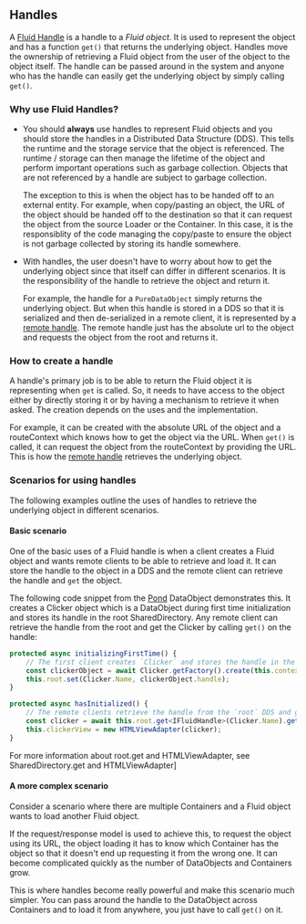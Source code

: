 ## Handles

A [Fluid Handle](../../packages/loader/core-interfaces/src/handles.ts) is a handle to a _Fluid object_. It is
used to represent the object and has a function `get()` that returns the underlying object. Handles move the ownership
of retrieving a Fluid object from the user of the object to the object itself. The handle can be passed around in the
system and anyone who has the handle can easily get the underlying object by simply calling `get()`.

### Why use Fluid Handles?

- You should **always** use handles to represent Fluid objects and you should store the handles in a Distributed Data
  Structure (DDS). This tells the runtime and the storage service that the object is referenced. The runtime / storage
  can then manage the lifetime of the object and perform important operations such as garbage collection. Objects that
  are not referenced by a handle are subject to garbage collection.

  The exception to this is when the object has to be handed off to an external entity. For example, when copy/pasting
  an object, the URL of the object should be handed off to the destination so that it can request the object from the
  source Loader or the Container. In this case, it is the responsiblity of the code managing the copy/paste to ensure
  the object is not garbage collected by storing its handle somewhere.

- With handles, the user doesn't have to worry about how to get the underlying object since that itself can differ in
  different scenarios. It is the responsibility of the handle to retrieve the object and return it.

  For example, the handle for a `PureDataObject` simply returns the underlying object. But when this handle is stored in
  a DDS so that it is serialized and then de-serialized in a remote client, it is represented by a [remote handle][].
  The remote handle just has the absolute url to the object and requests the object from the root and returns it.

### How to create a handle

A handle's primary job is to be able to return the Fluid object it is representing when `get` is called. So, it needs to
have access to the object either by directly storing it or by having a mechanism to retrieve it when asked. The creation
depends on the uses and the implementation.

For example, it can be created with the absolute URL of the object and a routeContext which knows how to get the
object via the URL. When `get()` is called, it can request the object from the routeContext by providing the URL. This
is how the [remote handle][] retrieves the underlying object.

### Scenarios for using handles

 The following examples outline the uses of handles to retrieve the underlying object in different scenarios.

#### Basic scenario

One of the basic uses of a Fluid handle is when a client creates a Fluid object and wants remote clients to be able
to retrieve and load it. It can store the handle to the object in a DDS and the remote client can retrieve the handle
and `get` the object.

The following code snippet from the
[Pond](https://github.com/microsoft/FluidFramework/tree/main/examples/data-objects/pond) DataObject demonstrates this.
It creates a Clicker object which is a DataObject during first time initialization and stores its handle in the root
SharedDirectory. Any remote client can retrieve the handle from the root and get the Clicker by calling `get()` on the
handle:

```typescript
protected async initializingFirstTime() {
    // The first client creates `Clicker` and stores the handle in the `root` DDS.
    const clickerObject = await Clicker.getFactory().create(this.context);
    this.root.set(Clicker.Name, clickerObject.handle);
}

protected async hasInitialized() {
    // The remote clients retrieve the handle from the `root` DDS and get the `Clicker`.
    const clicker = await this.root.get<IFluidHandle>(Clicker.Name).get();
    this.clickerView = new HTMLViewAdapter(clicker);
}
```

<!-- TODO: link to the reference docs below -->
For more information about root.get and HTMLViewAdapter, see SharedDirectory.get and HTMLViewAdapter]

#### A more complex scenario

Consider a scenario where there are multiple Containers and a Fluid object wants to load another Fluid object.

If the request/response model is used to achieve this, to request the object using its URL, the object loading it
has to know which Container has the object so that it doesn't end up requesting it from the wrong one. It can become
complicated quickly as the number of DataObjects and Containers grow.

This is where handles become really powerful and make this scenario much simpler. You can pass around the handle to
the DataObject across Containers and to load it from anywhere, you just have to call `get()` on it.


[remote handle]:
https://github.com/microsoft/FluidFramework/blob/main/packages/runtime/runtime-utils/src/remoteComponentHandle.ts

